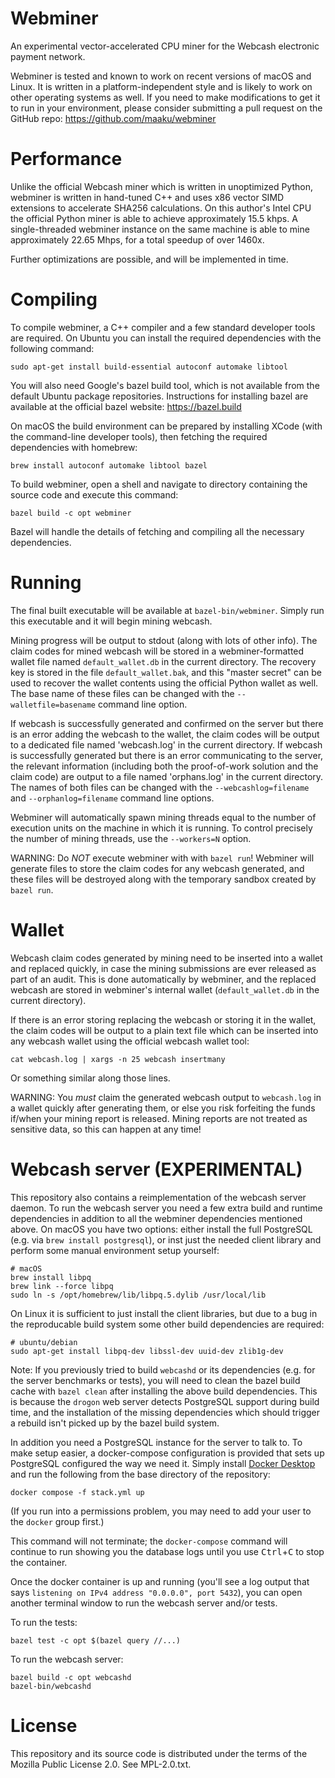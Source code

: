 # Webminer

An experimental vector-accelerated CPU miner for the Webcash electronic payment network.

Webminer is tested and known to work on recent versions of macOS and Linux.  It is written in a platform-independent style and is likely to work on other operating systems as well.  If you need to make modifications to get it to run in your environment, please consider submitting a pull request on the GitHub repo: https://github.com/maaku/webminer

# Performance

Unlike the official Webcash miner which is written in unoptimized Python, webminer is written in hand-tuned C++ and uses x86 vector SIMD extensions to accelerate SHA256 calculations.  On this author's Intel CPU the official Python miner is able to achieve approximately 15.5 khps.  A single-threaded webminer instance on the same machine is able to mine approximately 22.65 Mhps, for a total speedup of over 1460x.

Further optimizations are possible, and will be implemented in time.

# Compiling

To compile webminer, a C++ compiler and a few standard developer tools are required.  On Ubuntu you can install the required dependencies with the following command:

```
sudo apt-get install build-essential autoconf automake libtool
```

You will also need Google's bazel build tool, which is not available from the default Ubuntu package repositories.  Instructions for installing bazel are available at the official bazel website: https://bazel.build

On macOS the build environment can be prepared by installing XCode (with the command-line developer tools), then fetching the required dependencies with homebrew:

```
brew install autoconf automake libtool bazel
```

To build webminer, open a shell and navigate to directory containing the source code and execute this command:

```
bazel build -c opt webminer
```

Bazel will handle the details of fetching and compiling all the necessary dependencies.

# Running

The final built executable will be available at `bazel-bin/webminer`.  Simply run this executable and it will begin mining webcash.

Mining progress will be output to stdout (along with lots of other info).  The claim codes for mined webcash will be stored in a webminer-formatted wallet file named `default_wallet.db` in the current directory.  The recovery key is stored in the file `default_wallet.bak`, and this "master secret" can be used to recover the wallet contents using the official Python wallet as well.  The base name of these files can be changed with the `--walletfile=basename` command line option.

If webcash is successfully generated and confirmed on the server but there is an error adding the webcash to the wallet, the claim codes will be output to a dedicated file named 'webcash.log' in the current directory.  If webcash is successfully generated but there is an error communicating to the server, the relevant information (including both the proof-of-work solution and the claim code) are output to a file named 'orphans.log' in the current directory.  The names of both files can be changed with the `--webcashlog=filename` and `--orphanlog=filename` command line options.

Webminer will automatically spawn mining threads equal to the number of execution units on the machine in which it is running.  To control precisely the number of mining threads, use the `--workers=N` option.

WARNING: Do *NOT* execute webminer with with `bazel run`!  Webminer will generate files to store the claim codes for any webcash generated, and these files will be destroyed along with the temporary sandbox created by `bazel run`.

# Wallet

Webcash claim codes generated by mining need to be inserted into a wallet and replaced quickly, in case the mining submissions are ever released as part of an audit.  This is done automatically by webminer, and the replaced webcash are stored in webminer's internal wallet (`default_wallet.db` in the current directory).

If there is an error storing replacing the webcash or storing it in the wallet, the claim codes will be output to a plain text file which can be inserted into any webcash wallet using the official webcash wallet tool:

```
cat webcash.log | xargs -n 25 webcash insertmany
```

Or something similar along those lines.

WARNING: You *must* claim the generated webcash output to `webcash.log` in a wallet quickly after generating them, or else you risk forfeiting the funds if/when your mining report is released.  Mining reports are not treated as sensitive data, so this can happen at any time!

# Webcash server (EXPERIMENTAL)

This repository also contains a reimplementation of the webcash server daemon.  To run the webcash server you need a few extra build and runtime dependencies in addition to all the webminer dependencies mentioned above.  On macOS you have two options: either install the full PostgreSQL (e.g. via `brew install postgresql`), or inst just the needed client library and perform some manual environment setup yourself:

```
# macOS
brew install libpq
brew link --force libpq
sudo ln -s /opt/homebrew/lib/libpq.5.dylib /usr/local/lib
```

On Linux it is sufficient to just install the client libraries, but due to a bug in the reproducable build system some other build dependencies are required:

```
# ubuntu/debian
sudo apt-get install libpq-dev libssl-dev uuid-dev zlib1g-dev
```

Note: If you previously tried to build `webcashd` or its dependencies (e.g. for the server benchmarks or tests), you will need to clean the bazel build cache with `bazel clean` after installing the above build dependencies.  This is because the `drogon` web server detects PostgreSQL support during build time, and the installation of the missing dependencies which should trigger a rebuild isn't picked up by the bazel build system.

In addition you need a PostgreSQL instance for the server to talk to.  To make setup easier, a docker-compose configuration is provided that sets up PostgreSQL configured the way we need it.  Simply install [Docker Desktop](https://docker.com/get-started/) and run the following from the base directory of the repository:

```
docker compose -f stack.yml up
```

(If you run into a permissions problem, you may need to add your user to the `docker` group first.)

This command will not terminate; the `docker-compose` command will continue to run showing you the database logs until you use <kbd>Ctrl</kbd>+<kbd>C</kbd> to stop the container.

Once the docker container is up and running (you'll see a log output that says `listening on IPv4 address "0.0.0.0", port 5432`), you can open another terminal window to run the webcash server and/or tests.

To run the tests:

```
bazel test -c opt $(bazel query //...)
```

To run the webcash server:

```
bazel build -c opt webcashd
bazel-bin/webcashd
```

# License

This repository and its source code is distributed under the terms of the Mozilla Public License 2.0.  See MPL-2.0.txt.
